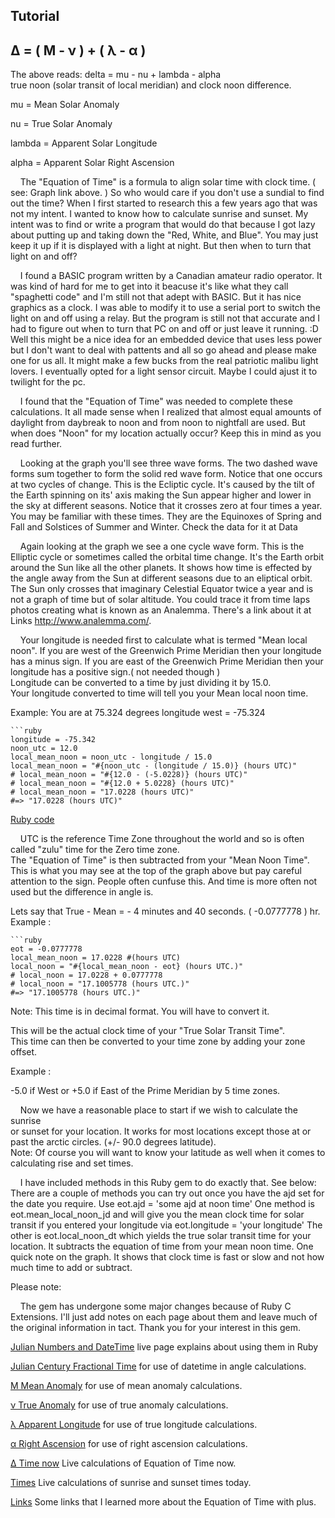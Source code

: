 ## Tutorial


## &Delta; = ( &Mu; - &nu; ) + ( &lambda; - &alpha; )

The above reads:
delta = mu - nu + lambda - alpha    
true noon (solar transit of local meridian) and clock noon difference.
  
mu = Mean Solar Anomaly

nu = True Solar Anomaly  

lambda = Apparent Solar Longitude

alpha = Apparent Solar Right Ascension 
    
        
&nbsp;&nbsp;&nbsp;   The "Equation of Time" is a formula to align solar time with clock time. 
( see: Graph link above. ) So who would care if you don't use a sundial to find 
out the time?  When I first started to research this a few years ago that was not 
my intent.  I wanted to know how to calculate sunrise and sunset. My intent was 
to find or write a program that would do that because I got lazy about putting up 
and taking down the "Red, White, and Blue". You may just keep it up if it is 
displayed with a light at night. But then when to turn that light on and off?  
	
           
&nbsp;&nbsp;&nbsp;   I found a BASIC program written by a Canadian amateur radio operator.
It was kind of hard for me to get into it beacuse it's like what they call 
"spaghetti code" and I'm still not that adept with BASIC.  But it has nice 
graphics as a clock. I was able to modify it to use a serial port to switch the 
light on and off using a relay.  But the program is still not that accurate and 
I had to figure out when to turn that PC on and off or just leave it running. :D
   Well this might be a nice idea for an embedded device that uses less power but I 
don't want to deal with pattents and all so go ahead and please make one for us all. 
It might make a few bucks from the real patriotic malibu light lovers.  I eventually
opted for a light sensor circuit. Maybe I could ajust it to twilight for the pc.
         
        
&nbsp;&nbsp;&nbsp;   I found that the "Equation of Time" was needed to complete these calculations.
It all made sense when I realized that almost equal amounts of daylight 
from daybreak to noon and from noon to nightfall are used.  But when does 
"Noon" for my location actually occur?  Keep this in mind as you read further.


&nbsp;&nbsp;&nbsp;   Looking at the graph you'll see three wave forms.  The two dashed
wave forms sum together to form the solid red wave form.  Notice that one occurs
at two cycles of change.  This is the Ecliptic cycle.  It's caused by the tilt 
of the Earth spinning on its' axis making the Sun appear higher and lower in
the sky at different seasons.  Notice that it crosses zero at four times
a year.  You may be familiar with these times.  They are the Equinoxes of Spring and
Fall and Solstices of Summer and Winter.  Check the data for it at Data


&nbsp;&nbsp;&nbsp;   Again looking at the graph we see a one cycle wave form.  This is the Elliptic
cycle or sometimes called the orbital time change.  It's the Earth orbit around 
the Sun like all the other planets.  It shows how time is effected by the angle 
away from the Sun at different seasons due to an eliptical orbit. 
The Sun only crosses that imaginary Celestial Equator twice a year and is not a 
graph of time but of solar altitude.  You could trace it from time laps photos 
creating what is known as an Analemma.  There's a link about it at Links
http://www.analemma.com/.
	         

&nbsp;&nbsp;&nbsp;   Your longitude is needed first to calculate what is termed "Mean local noon".
If you are west of the Greenwich Prime Meridian then your longitude has a 
minus sign.  If you are east of the Greenwich Prime Meridian then your 
longitude has a positive sign.( not needed though )   
Longitude can be converted to a time by just dividing it by 15.0.      
Your longitude converted to time will tell you your Mean local noon time.
	
      
Example: You are at 75.324 degrees longitude west = -75.324

    ```ruby
    longitude = -75.342
    noon_utc = 12.0
    local_mean_noon = noon_utc - longitude / 15.0     
    local_mean_noon = "#{noon_utc - (longitude / 15.0)} (hours UTC)"
    # local_mean_noon = "#{12.0 - (-5.0228)} (hours UTC)"
    # local_mean_noon = "#{12.0 + 5.0228} (hours UTC)"
    # local_mean_noon = "17.0228 (hours UTC)"
    #=> "17.0228 (hours UTC)"	
                   
[Ruby code](/gist)


&nbsp;&nbsp;&nbsp;   UTC is the reference Time Zone throughout the world and so is often called
"zulu" time for the Zero time zone.      
The "Equation of Time" is then subtracted from your "Mean Noon Time".
This is what you may see at the top of the graph above but 
pay careful attention to the sign.  People often cunfuse this.
And time is more often not used but the difference in angle is.

      
Lets say that True - Mean = - 4 minutes and 40 seconds. ( -0.0777778 ) hr.
Example :
 
    ```ruby
    eot = -0.0777778
    local_mean_noon = 17.0228 #(hours UTC)
    local_noon = "#{local_mean_noon - eot} (hours UTC.)" 
    # local_noon = 17.0228 + 0.0777778 
    # local_noon = "17.1005778 (hours UTC.)"
    #=> "17.1005778 (hours UTC.)"
      
Note: This time is in decimal format.  You will have to convert it.


This will be the actual clock time of your "True Solar Transit Time".      
This time can then be converted to your time zone by adding your zone offset.
      
Example : 

 -5.0 if West or +5.0 if East of the Prime Meridian by 5 time zones.      
      
            
&nbsp;&nbsp;&nbsp;   Now we have a reasonable place to start if we wish to calculate the sunrise      
or sunset for your location.  It works for most locations except those at or 
past the arctic circles.  (+/- 90.0 degrees latitude).  
Note: Of course you will want to know your latitude as well when it comes to 
calculating rise and set times.

                  
&nbsp;&nbsp;&nbsp;   I have included methods in this Ruby gem to do exactly that. See below:
There are a couple of methods you can try out once you have the ajd set for the
date you require. Use eot.ajd = 'some ajd at noon time'
One method is eot.mean\_local\_noon\_jd and will give you the mean clock time for
solar transit if you entered your longitude via eot.longitude = 'your longitude'
The other is eot.local\_noon\_dt which yields the true solar transit time for your
location. It subtracts the equation of time from your mean noon time.
One quick note on the graph. It shows that clock time is fast or slow and not
how much time to add or subtract.

           
Please note: 

&nbsp;&nbsp;&nbsp;   The gem has undergone some major changes because of Ruby C Extensions.
I'll just add notes on each page about them and leave much of the original
information in tact.  Thank you for your interest in this gem.               
   

[Julian Numbers and DateTime](/datetime) live page explains about using them in Ruby                    

[Julian Century Fractional Time](/jcft) for use of datetime in angle calculations.    
                
[&Mu; Mean Anomaly](/mean) for use of mean anomaly calculations.                  

[&nu; True Anomaly](/eqc) for use of true anomaly calculations.

[ &lambda; Apparent Longitude](/ecliplong) for use of true longitude calculations.

[ &alpha; Right Ascension](/rghtascn) for use of right ascension calculations. 

[ &Delta; Time now](/eot) Live calculations of Equation of Time now.

[ Times](/mysuntimes) Live calculations of sunrise and sunset times today.                      

[ Links](/links) Some links that I learned more about the Equation of Time with plus.
